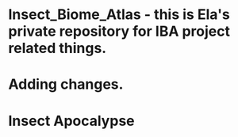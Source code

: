 # Insect_Biome_Atlas - this is Ela's private repository for IBA project related things.
# 
# Adding changes.
# Insect Apocalypse
